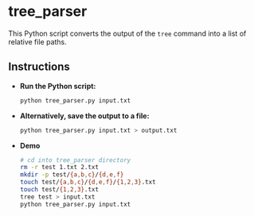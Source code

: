 # tree_parser

This Python script converts the output of the `tree` command into a list of relative file paths.

## Instructions

- **Run the Python script:**
   ```sh
   python tree_parser.py input.txt
   ```
- **Alternatively, save the output to a file:**
   ```sh
   python tree_parser.py input.txt > output.txt
   ```
- **Demo**
   ```sh
   # cd into tree_parser directory
   rm -r test 1.txt 2.txt
   mkdir -p test/{a,b,c}/{d,e,f}
   touch test/{a,b,c}/{d,e,f}/{1,2,3}.txt
   touch test/{1,2,3}.txt
   tree test > input.txt
   python tree_parser.py input.txt
   ```
